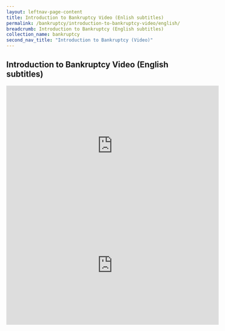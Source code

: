 ```yaml
---
layout: leftnav-page-content
title: Introduction to Bankruptcy Video (Enlish subtitles)
permalink: /bankruptcy/introduction-to-bankruptcy-video/english/
breadcrumb: Introduction to Bankruptcy (English subtitles)
collection_name: bankruptcy
second_nav_title: "Introduction to Bankruptcy (Video)"
---
```


Introduction to Bankruptcy Video (English subtitles)
---
<div class="bp-youtube">
<iframe width="560" height="315" src="https://www.youtube.com/embed/I_dp6h2k2TM" frameborder="0" allow="accelerometer; autoplay; encrypted-media; gyroscope; picture-in-picture" allowfullscreen></iframe>
</div>

<iframe width="560" height="315" src="https://www.youtube.com/embed/I_dp6h2k2TM?start=35" frameborder="0" allow="accelerometer; autoplay; encrypted-media; gyroscope; picture-in-picture" allowfullscreen></iframe>
